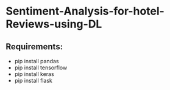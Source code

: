 # Sentiment-Analysis-for-hotel-Reviews-using-DL
## Requirements:
 - pip install pandas
 - pip install tensorflow 
 - pip install keras
 - pip install flask

